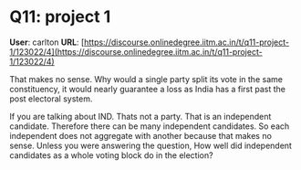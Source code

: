 # Q11: project 1

**User**: carlton
**URL**: [https://discourse.onlinedegree.iitm.ac.in/t/q11-project-1/123022/4](https://discourse.onlinedegree.iitm.ac.in/t/q11-project-1/123022/4)

That makes no sense. Why would a single party split its vote in the same constituency, it would nearly guarantee a loss as India has a first past the post electoral system.

If you are talking about IND. Thats not a party. That is an independent candidate. Therefore there can be many independent candidates. So each independent does not aggregate with another because that makes no sense. Unless you were answering the question, How well did independent candidates as a whole voting block do in the election?

